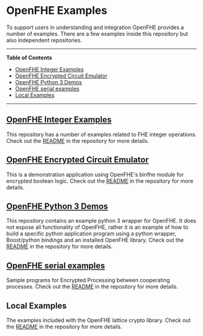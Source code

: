 OpenFHE Examples
=================

To support users in understanding and integration OpenFHE provides a number of examples. There are a few examples inside
this repository but also independent repositories.

---

**Table of Contents**

- [OpenFHE Integer Examples](#OpenFHE-integer-examples)
- [OpenFHE Encrypted Circuit Emulator](#OpenFHE-encrypted-circuit-emulator)
- [OpenFHE Python 3 Demos](#OpenFHE-python-3-demos)
- [OpenFHE serial examples](#OpenFHE-serial-examples)
- [Local Examples](#local-examples)

---

[OpenFHE Integer Examples](https://gitlab.com/palisade/palisade-integer-examples)
---------------------------

This repository has a number of examples related to FHE integer operations. Check out
the [README](https://gitlab.com/palisade/palisade-integer-examples/-/blob/master/README.md) in the repository for more
details.


[OpenFHE Encrypted Circuit Emulator](https://gitlab.com/palisade/palisade-encrypted-circuit-emulator)
-------------------------------------

This is a demonstration application using OpenFHE's binfhe module for encrypted boolean logic. Check out
the [README](https://gitlab.com/palisade/palisade-encrypted-circuit-emulator/-/blob/master/README.md) in the repository
for more details.

[OpenFHE Python 3 Demos](https://gitlab.com/palisade/palisade-python-demo)
-------------------------

This repository contains an example python 3 wrapper for OpenFHE. It does not expose all functionality of OpenFHE,
rather it is an example of how to build a specific python application program using a python wrapper, Boost/python
bindings and an installed OpenFHE library. Check out
the [README](https://gitlab.com/palisade/palisade-python-demo/-/blob/master/README.md) in the repository for more
details.

[OpenFHE serial examples](https://gitlab.com/palisade/palisade-serial-examples)
--------------------------

Sample programs for Encrypted Processing between cooperating processes. Check out
the [README](https://gitlab.com/palisade/palisade-serial-examples/-/blob/master/README.md) in the repository for more
details.

Local Examples
--------------

The examples included with the OpenFHE lattice crypto library. Check out the [README](../../src/pke/examples/README.md)
in the repository for more details.
